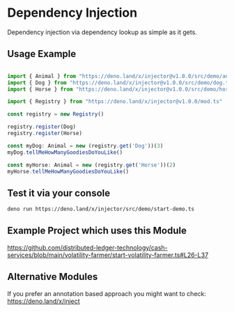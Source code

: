 # Dependency Injection

Dependency injection via dependency lookup as simple as it gets.

## Usage Example

```ts

import { Animal } from "https://deno.land/x/injector@v1.0.0/src/demo/animal.ts" // for demo
import { Dog } from "https://deno.land/x/injector@v1.0.0/src/demo/dog.ts" // for demo
import { Horse } from "https://deno.land/x/injector@v1.0.0/src/demo/horse.ts" // for demo

import { Registry } from "https://deno.land/x/injector@v1.0.0/mod.ts"

const registry = new Registry()

registry.register(Dog)
registry.register(Horse)

const myDog: Animal = new (registry.get('Dog'))(3)
myDog.tellMeHowManyGoodiesDoYouLike()

const myHorse: Animal = new (registry.get('Horse'))(2)
myHorse.tellMeHowManyGoodiesDoYouLike()


```


## Test it via your console

```sh
deno run https://deno.land/x/injector/src/demo/start-demo.ts
```

## Example Project which uses this Module
https://github.com/distributed-ledger-technology/cash-services/blob/main/volatility-farmer/start-volatility-farmer.ts#L26-L37


## Alternative Modules
If you prefer an annotation based approach you might want to check:  
https://deno.land/x/inject
